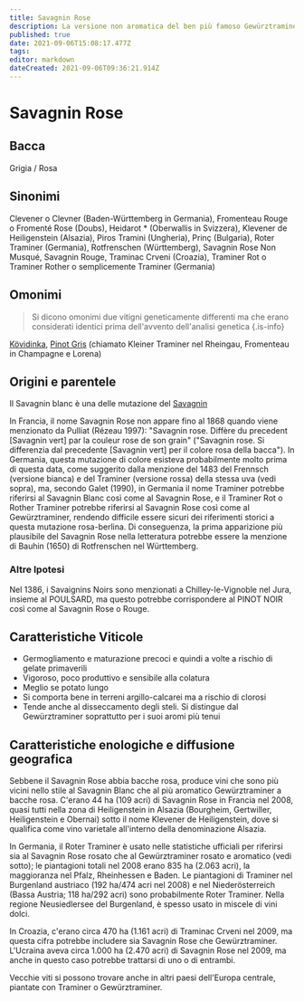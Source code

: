 ```yaml
---
title: Savagnin Rose
description: La versione non aromatica del ben più famoso Gewürztraminer.
published: true
date: 2021-09-06T15:08:17.477Z
tags: 
editor: markdown
dateCreated: 2021-09-06T09:36:21.914Z
---
```


# Savagnin Rose

## Bacca
Grigia / Rosa

## Sinonimi
Clevener o Clevner (Baden-Württemberg in Germania), Fromenteau Rouge o Fromenté Rose (Doubs), Heidarot * (Oberwallis in Svizzera), Klevener de Heiligenstein (Alsazia), Piros Tramini (Ungheria), Prinç (Bulgaria), Roter Traminer (Germania), Rotfrenschen (Württemberg), Savagnin Rose Non Musqué, Savagnin Rouge, Traminac Crveni (Croazia), Traminer Rot o Traminer Rother o semplicemente Traminer (Germania)

## Omonimi
> Si dicono omonimi due vitigni geneticamente differenti ma che erano considerati identici prima dell'avvento dell'analisi genetica
{.is-info}

[Kövidinka](/vitigni/bacca-bianca/kovidinka), [Pinot Gris](/vitigni/bacca-bianca/pinot-gris) (chiamato Kleiner Traminer nel Rheingau, Fromenteau in Champagne e Lorena)


## Origini e parentele

Il Savagnin blanc è una delle mutazione del [Savagnin](/vitigni/bacca-bianca/savagnin)

In Francia, il nome Savagnin Rose non appare fino al 1868 quando viene menzionato da Pulliat (Rézeau 1997): "Savagnin rose. Diffère du precedent [Savagnin vert] par la couleur rose de son grain" ("Savagnin rose. Si differenzia dal precedente [Savagnin vert] per il colore rosa della bacca"). In Germania, questa mutazione di colore esisteva probabilmente molto prima di questa data, come suggerito dalla menzione del 1483 del Frennsch (versione bianca) e del Traminer (versione rossa) della stessa uva (vedi sopra), ma, secondo Galet (1990), in Germania il nome Traminer potrebbe riferirsi al Savagnin Blanc così come al Savagnin Rose, e il Traminer Rot o Rother Traminer potrebbe riferirsi al Savagnin Rose così come al Gewürztraminer, rendendo difficile essere sicuri dei riferimenti storici a questa mutazione rosa-berlina. Di conseguenza, la prima apparizione più plausibile del Savagnin Rose nella letteratura potrebbe essere la menzione di Bauhin (1650) di Rotfrenschen nel Württemberg.

### Altre Ipotesi

Nel 1386, i Savaignins Noirs sono menzionati a Chilley-le-Vignoble nel Jura, insieme al POULSARD, ma questo potrebbe corrispondere al PINOT NOIR così come al Savagnin Rose o Rouge.

## Caratteristiche Viticole

- Germogliamento e maturazione precoci e quindi a volte a rischio di gelate primaverili
- Vigoroso, poco produttivo e sensibile alla colatura 
- Meglio se potato lungo 
- Si comporta bene in terreni argillo-calcarei ma a rischio di clorosi 
- Tende anche al disseccamento degli steli. Si distingue dal Gewürztraminer soprattutto per i suoi aromi più tenui

## Caratteristiche enologiche e diffusione geografica

Sebbene il Savagnin Rose abbia bacche rosa, produce vini che sono più vicini nello stile al Savagnin Blanc che al più aromatico Gewürztraminer a bacche rosa. C'erano 44 ha (109 acri) di Savagnin Rose in Francia nel 2008, quasi tutti nella zona di Heiligenstein in Alsazia (Bourgheim, Gertwiller, Heiligenstein e Obernai) sotto il nome Klevener de Heiligenstein, dove si qualifica come vino varietale all'interno della denominazione Alsazia.

In Germania, il Roter Traminer è usato nelle statistiche ufficiali per riferirsi sia al Savagnin Rose rosato che al Gewürztraminer rosato e aromatico (vedi sotto); le piantagioni totali nel 2008 erano 835 ha (2.063 acri), la maggioranza nel Pfalz, Rheinhessen e Baden. Le piantagioni di Traminer nel Burgenland austriaco (192 ha/474 acri nel 2008) e nel Niederösterreich (Bassa Austria; 118 ha/292 acri) sono probabilmente Roter Traminer. Nella regione Neusiedlersee del Burgenland, è spesso usato in miscele di vini dolci.

In Croazia, c'erano circa 470 ha (1.161 acri) di Traminac Crveni nel 2009, ma questa cifra potrebbe includere sia Savagnin Rose che Gewürztraminer. L'Ucraina aveva circa 1.000 ha (2.470 acri) di Savagnin Rose nel 2009, ma anche in questo caso potrebbe trattarsi di uno o di entrambi.

Vecchie viti si possono trovare anche in altri paesi dell'Europa centrale, piantate con Traminer o Gewürztraminer.



